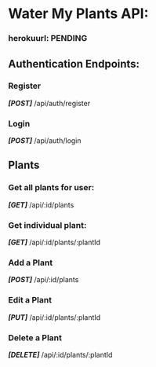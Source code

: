 # Water My Plants API:

### herokuurl: PENDING


## Authentication Endpoints:

### Register
**_[POST]_** /api/auth/register


### Login
**_[POST]_** /api/auth/login


## Plants

### Get all plants for user:
**_[GET]_** /api/:id/plants


### Get individual plant:
**_[GET]_** /api/:id/plants/:plantId

### Add a Plant
**_[POST]_** /api/:id/plants

### Edit a Plant
**_[PUT]_** /api/:id/plants/:plantId

### Delete a Plant
**_[DELETE]_** /api/:id/plants/:plantId
